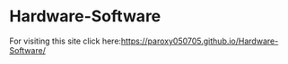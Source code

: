 # Hardware-Software

For visiting this site click here:https://paroxy050705.github.io/Hardware-Software/
